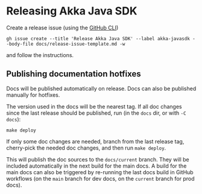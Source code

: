 # Releasing Akka Java SDK

Create a release issue (using the [GitHub CLI](https://cli.github.com/))

```shell
gh issue create --title 'Release Akka Java SDK' --label akka-javasdk --body-file docs/release-issue-template.md -w
````

and follow the instructions.

## Publishing documentation hotfixes

Docs will be published automatically on release. Docs can also be published manually for hotfixes.

The version used in the docs will be the nearest tag. If all doc changes since the last release should be published, run (in the `docs` dir, or with `-C docs`):

```
make deploy
```

If only some doc changes are needed, branch from the last release tag, cherry-pick the needed doc changes, and then run `make deploy`.

This will publish the doc sources to the `docs/current` branch. They will be included automatically in the next build for the main docs. A build for the main docs can also be triggered by re-running the last docs build in GitHub workflows (on the `main` branch for dev docs, on the `current` branch for prod docs).
